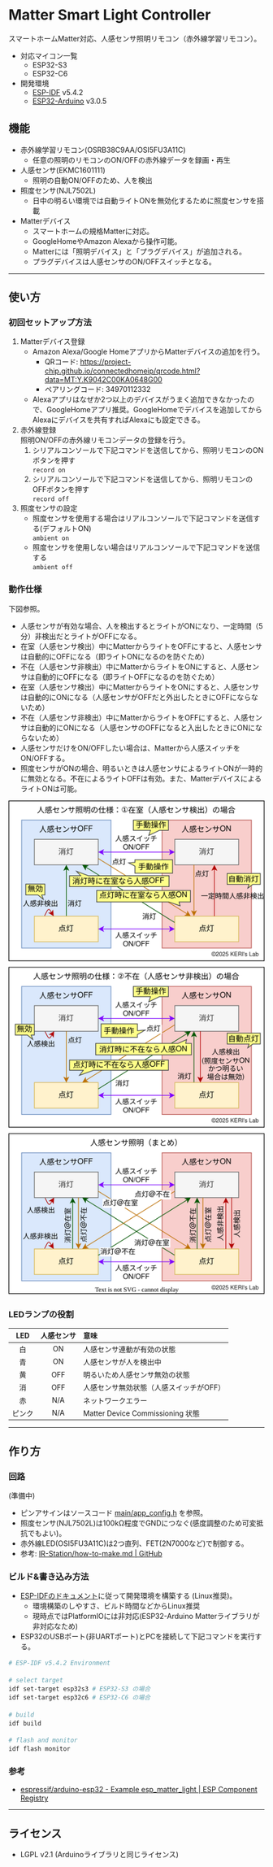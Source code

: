 # Matter Smart Light Controller

スマートホームMatter対応、人感センサ照明リモコン（赤外線学習リモコン）。

- 対応マイコン一覧
  - ESP32-S3
  - ESP32-C6
- 開発環境
  - [ESP-IDF](https://github.com/espressif/esp-idf) v5.4.2
  - [ESP32-Arduino](https://github.com/espressif/arduino-esp32) v3.0.5

## 機能

- 赤外線学習リモコン(OSRB38C9AA/OSI5FU3A11C)
  - 任意の照明のリモコンのON/OFFの赤外線データを録画・再生
- 人感センサ(EKMC1601111)
  - 照明の自動ON/OFFのため、人を検出
- 照度センサ(NJL7502L)
  - 日中の明るい環境では自動ライトONを無効化するために照度センサを搭載
- Matterデバイス
  - スマートホームの規格Matterに対応。
  - GoogleHomeやAmazon Alexaから操作可能。
  - Matterには「照明デバイス」と「プラグデバイス」が追加される。
  - プラグデバイスは人感センサのON/OFFスイッチとなる。

---

## 使い方

### 初回セットアップ方法

1. Matterデバイス登録
   - Amazon Alexa/Google HomeアプリからMatterデバイスの追加を行う。
     - QRコード: https://project-chip.github.io/connectedhomeip/qrcode.html?data=MT:Y.K9042C00KA0648G00
     - ペアリングコード: 34970112332
   - Alexaアプリはなぜか2つ以上のデバイスがうまく追加できなかったので、GoogleHomeアプリ推奨。GoogleHomeでデバイスを追加してからAlexaにデバイスを共有すればAlexaにも設定できる。
2. 赤外線登録  
   照明ON/OFFの赤外線リモコンデータの登録を行う。
   1. シリアルコンソールで下記コマンドを送信してから、照明リモコンのONボタンを押す  
      `record on`
   2. シリアルコンソールで下記コマンドを送信してから、照明リモコンのOFFボタンを押す  
      `record off`
3. 照度センサの設定  
   - 照度センサを使用する場合はリアルコンソールで下記コマンドを送信する(デフォルトON)  
     `ambient on`
   - 照度センサを使用しない場合はリアルコンソールで下記コマンドを送信する  
     `ambient off`

### 動作仕様

下図参照。

- 人感センサが有効な場合、人を検出するとライトがONになり、一定時間（5分）非検出だとライトがOFFになる。
- 在室（人感センサ検出）中にMatterからライトをOFFにすると、人感センサは自動的にOFFになる（即ライトONになるのを防ぐため）
- 不在（人感センサ非検出）中にMatterからライトをONにすると、人感センサは自動的にOFFになる（即ライトOFFになるのを防ぐため）
- 在室（人感センサ検出）中にMatterからライトをONにすると、人感センサは自動的にONになる（人感センサがOFFだと外出したときにOFFにならないため）
- 不在（人感センサ非検出）中にMatterからライトをOFFにすると、人感センサは自動的にONになる（人感センサのOFFになると入出したときにONにならないため）
- 人感センサだけをON/OFFしたい場合は、Matterから人感スイッチをON/OFFする。
- 照度センサがONの場合、明るいときは人感センサによるライトONが一時的に無効となる。不在によるライトOFFは有効。また、MatterデバイスによるライトONは可能。

![状態遷移図](diagram.drawio.svg)

### LEDランプの役割

|  LED   | 人感センサ | 意味                                    |
| :----: | :--------: | :-------------------------------------- |
|   白   |     ON     | 人感センサ連動が有効の状態              |
|   青   |     ON     | 人感センサが人を検出中                  |
|   黄   |    OFF     | 明るいため人感センサ無効の状態          |
|   消   |    OFF     | 人感センサ無効状態（人感スイッチがOFF） |
|   赤   |    N/A     | ネットワークエラー                      |
| ピンク |    N/A     | Matter Device Commissioning 状態        |

---

## 作り方

### 回路

(準備中)

- ピンアサインはソースコード [main/app_config.h](main/app_config.h) を参照。
- 照度センサ(NJL7502L)は100kΩ程度でGNDにつなぐ(感度調整のため可変抵抗でもよい)。
- 赤外線LED(OSI5FU3A11C)は2つ直列、FET(2N7000など)で制御する。
- 参考: [IR-Station/how-to-make.md | GitHub](https://github.com/kerikun11/IR-Station/blob/master/how-to-make.md)

### ビルド&書き込み方法

- [ESP-IDFのドキュメント](https://docs.espressif.com/projects/esp-idf/en/latest/esp32/versions.html)に従って開発環境を構築する (Linux推奨)。
  - 環境構築のしやすさ、ビルド時間などからLinux推奨
  - 現時点ではPlatformIOには非対応(ESP32-Arduino Matterライブラリが非対応なため)
- ESP32のUSBポート(非UARTポート)とPCを接続して下記コマンドを実行する。

```sh
# ESP-IDF v5.4.2 Environment

# select target
idf set-target esp32s3 # ESP32-S3 の場合
idf set-target esp32c6 # ESP32-C6 の場合

# build
idf build

# flash and monitor
idf flash monitor
```

### 参考

- [espressif/arduino-esp32 - Example esp_matter_light | ESP Component Registry](https://components.espressif.com/components/espressif/arduino-esp32/versions/3.0.5/examples/esp_matter_light?language=en)
---

## ライセンス

- LGPL v2.1 (Arduinoライブラリと同じライセンス)
